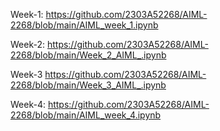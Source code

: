  Week-1: 
 https://github.com/2303A52268/AIML-2268/blob/main/AIML_week_1.ipynb

 
 Week-2:
 https://github.com/2303A52268/AIML-2268/blob/main/Week_2_AIML_.ipynb


 Week-3
 https://github.com/2303A52268/AIML-2268/blob/main/Week_3_AIML_.ipynb

 Week-4:
 https://github.com/2303A52268/AIML-2268/blob/main/AIML_week_4.ipynb
